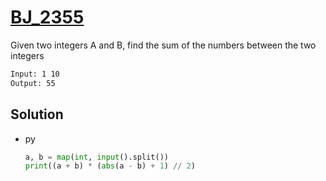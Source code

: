 # [BJ_2355](https://acmicpc.net/problem/2355)

Given two integers A and B, find the sum of the numbers between the two integers

```txt
Input: 1 10
Output: 55
```

## Solution

* py

  ```py
  a, b = map(int, input().split())
  print((a + b) * (abs(a - b) + 1) // 2)
  ```
